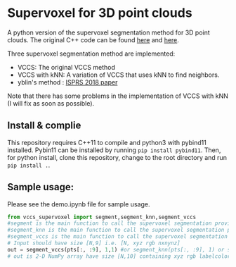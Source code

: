 # Supervoxel for 3D point clouds

A python version of the supervoxel segmentation method for 3D point clouds. The original C++ code can be found [here](https://github.com/yblin/Supervoxel-for-3D-point-clouds) and [here](https://github.com/bastianlb/vccs_supervoxel).

Three supervoxel segmentation method are implemented:
- VCCS: The original VCCS method
- VCCS with kNN: A variation of VCCS that uses kNN to find neighbors.
- yblin's method : [ISPRS 2018 paper](https://www.sciencedirect.com/science/article/abs/pii/S0924271618301370)

Note that there has some problems in the implementation of VCCS with kNN (I will fix as soon as possible). 



## Install & complie

This repository requires C++11 to compile and python3 with pybind11 installed.
Pybin11 can be installed by running `pip install pybind11`.
Then, for python install, clone this repository, change to the root directory and run `pip install .`.

## Sample usage:

Please see the demo.ipynb file for sample usage.

~~~ python
from vccs_supervoxel import segment,segment_knn,segment_vccs
#segment is the main function to call the supervoxel segmentation provided by yblin
#segment_knn is the main function to call the supervoxel segmentation provided by VCCS with kNN
#segment_vccs is the main function to call the supervoxel segmentation provided by VCCS
# Input should have size [N,9] i.e. [N, xyz rgb nxnynz] 
out = segment_vccs(pts[:, :9], 1,1) #or segment_knn(pts[:, :9], 1) or segment(pts[:, :9], 1) 
# out is 2-D NumPy array have size [N,10] containing xyz rgb labelcolor(rgb) label
~~~